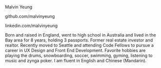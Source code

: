 Malvin Yeung

github.com/malvinyeung

linkedin.com/malvinyeung

Born and raised in England, went to high school in Australia and lived in the Bay area for 8 years, holding 3 passports. Former real estate investor and realtor. Recently moved to Seattle and attending Code Fellows to pursue a career in UX Design and Front End Development. Favorite hobbies are playing the drums, snowboarding, soccer, swimming, gyming, listening to music and zynga poker. I am fluent in English and Chinese (Mandarin).